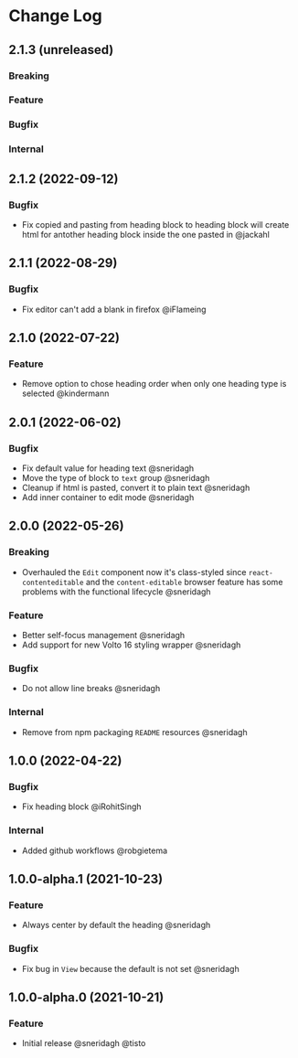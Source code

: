 # Change Log

## 2.1.3 (unreleased)

### Breaking

### Feature

### Bugfix

### Internal

## 2.1.2 (2022-09-12)

### Bugfix

- Fix copied and pasting from heading block to heading block will create html for antother heading block inside the one pasted in @jackahl

## 2.1.1 (2022-08-29)

### Bugfix

- Fix editor can't add a blank in firefox @iFlameing

## 2.1.0 (2022-07-22)

### Feature

- Remove option to chose heading order when only one heading type is selected @kindermann

## 2.0.1 (2022-06-02)

### Bugfix

- Fix default value for heading text @sneridagh
- Move the type of block to `text` group @sneridagh
- Cleanup if html is pasted, convert it to plain text @sneridagh
- Add inner container to edit mode @sneridagh

## 2.0.0 (2022-05-26)

### Breaking

- Overhauled the `Edit` component now it's class-styled since `react-contenteditable` and the `content-editable` browser feature has some problems with the functional lifecycle @sneridagh

### Feature

- Better self-focus management @sneridagh
- Add support for new Volto 16 styling wrapper @sneridagh

### Bugfix

- Do not allow line breaks @sneridagh

### Internal

- Remove from npm packaging `README` resources @sneridagh

## 1.0.0 (2022-04-22)

### Bugfix

- Fix heading block @iRohitSingh

### Internal

- Added github workflows @robgietema

## 1.0.0-alpha.1 (2021-10-23)

### Feature

- Always center by default the heading @sneridagh

### Bugfix

- Fix bug in `View` because the default is not set @sneridagh

## 1.0.0-alpha.0 (2021-10-21)

### Feature

- Initial release @sneridagh @tisto
